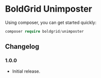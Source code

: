 # BoldGrid Unimposter

Using composer, you can get started quickly:

```php
composer require boldgrid/unimposter

```

## Changelog ##

### 1.0.0 ###
* Initial release.